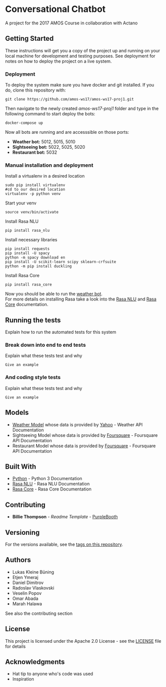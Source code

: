 # Conversational Chatbot

A project for the 2017 AMOS Course in collaboration with Actano

## Getting Started

These instructions will get you a copy of the project up and running on your local machine for development and testing purposes. See deployment for notes on how to deploy the project on a live system.

### Deployment

To deploy the system make sure you have docker and git installed. If you do, clone this repository with:

```
git clone https://github.com/amos-ws17/amos-ws17-proj1.git
```

Then navigate to the newly created _amos-ws17-proj1_ folder and type in the following command to start deploy the bots:

```
docker-compose up
```
Now all bots are running and are accesssible on those ports:
* **Weather bot:** 5012, 5015, 5010
* **Sightseeing bot:** 5022, 5025, 5020
* **Restaurant bot:** 5032

### Manual installation and deployment

Install a virtualenv in a desired location

```
sudo pip install virtualenv
#cd to our desired location
virtualenv -p python venv
```

Start your venv

```
source venv/bin/activate
```

Install Rasa NLU

```
pip install rasa_nlu
```

Install necessary libraries

```
pip install requests 
pip install -U spacy
python -m spacy download en
pip install -U scikit-learn scipy sklearn-crfsuite
python -m pip install duckling
```

Install Rasa Core

```
pip install rasa_core
```

Now you should be able to run the [weather bot](https://github.com/amos-ws17/amos-ws17-proj1/wiki/Weather-bot).  
For more details on installing Rasa take a look into the [Rasa NLU](http://nlu.rasa.ai/installation.html) and [Rasa Core](https://core.rasa.ai/installation.html) documentation.

## Running the tests

Explain how to run the automated tests for this system

### Break down into end to end tests

Explain what these tests test and why

```
Give an example
```

### And coding style tests

Explain what these tests test and why

```
Give an example
```

## Models

* [Weather Model](https://github.com/amos-ws17/amos-ws17-proj1/wiki/Weather-bot) whose data is provided by [Yahoo](https://developer.yahoo.com/weather/documentation.html) - Weather API Documentation
* Sightseeing Model whose data is provided by [Foursquare](https://developer.foursquare.com/docs) - Foursquare API Documentation
* Restaurant Model whose data is provided by [Foursquare](https://developer.foursquare.com/docs) - Foursquare API Documentation

## Built With

* [Python](https://docs.python.org/3/) - Python 3 Documentation
* [Rasa NLU](https://nlu.rasa.ai/index.html) - Rasa NLU Documentation
* [Rasa Core](https://core.rasa.ai/index.html) - Rasa Core Documentation

## Contributing

* **Billie Thompson** - *Readme Template* - [PurpleBooth](https://github.com/PurpleBooth)


## Versioning

For the versions available, see the [tags on this repository](https://github.com/amos-ws17/amos-ws17-proj1/tags). 

## Authors

* Lukas Kleine Büning
* Etjen Ymeraj 
* Daniel Dimitrov
* Radoslav Vlaskovski 
* Veselin Popov
* Omar Abada
* Marah Halawa

See also the contributing section

## License

This project is licensed under the Apache 2.0 License - see the [LICENSE](LICENSE) file for details

## Acknowledgments

* Hat tip to anyone who's code was used
* Inspiration
